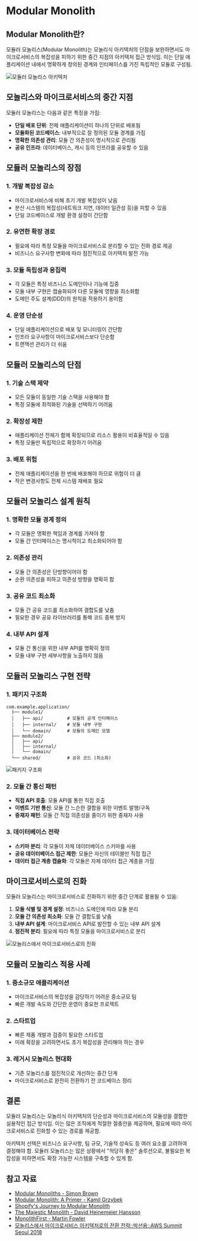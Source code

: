 # Modular Monolith

## Modular Monolith란?
모듈러 모놀리스(Modular Monolith)는 모놀리식 아키텍처의 단점을 보완하면서도 마이크로서비스의 복잡성을 피하기 위한 중간 지점의 아키텍처 접근 방식임. 이는 단일 애플리케이션 내에서 명확하게 정의된 경계와 인터페이스를 가진 독립적인 모듈로 구성됨.

![모듈러 모놀리스 아키텍처](https://devocean.sk.com/editorImg/2023/11/15/f643bb769c953c2b235f5f55f3f66738f08586e5dd8a4b4bd7dcee998a5f2f38)

## 모놀리스와 마이크로서비스의 중간 지점
모듈러 모놀리스는 다음과 같은 특징을 가짐:

- **단일 배포 단위**: 전체 애플리케이션이 하나의 단위로 배포됨
- **모듈화된 코드베이스**: 내부적으로 잘 정의된 모듈 경계를 가짐
- **명확한 의존성 관리**: 모듈 간 의존성이 명시적으로 관리됨
- **공유 인프라**: 데이터베이스, 캐시 등의 인프라를 공유할 수 있음

## 모듈러 모놀리스의 장점

### 1. 개발 복잡성 감소
- 마이크로서비스에 비해 초기 개발 복잡성이 낮음
- 분산 시스템의 복잡성(네트워크 지연, 데이터 일관성 등)을 피할 수 있음
- 단일 코드베이스로 개발 환경 설정이 간단함

### 2. 유연한 확장 경로
- 필요에 따라 특정 모듈을 마이크로서비스로 분리할 수 있는 진화 경로 제공
- 비즈니스 요구사항 변화에 따라 점진적으로 아키텍처 발전 가능

### 3. 모듈 독립성과 응집력
- 각 모듈은 특정 비즈니스 도메인이나 기능에 집중
- 모듈 내부 구현은 캡슐화되어 다른 모듈에 영향을 최소화함
- 도메인 주도 설계(DDD)의 원칙을 적용하기 용이함

### 4. 운영 단순성
- 단일 애플리케이션으로 배포 및 모니터링이 간단함
- 인프라 요구사항이 마이크로서비스보다 단순함
- 트랜잭션 관리가 더 쉬움

## 모듈러 모놀리스의 단점

### 1. 기술 스택 제약
- 모든 모듈이 동일한 기술 스택을 사용해야 함
- 특정 모듈에 최적화된 기술을 선택하기 어려움

### 2. 확장성 제한
- 애플리케이션 전체가 함께 확장되므로 리소스 활용이 비효율적일 수 있음
- 특정 모듈만 독립적으로 확장하기 어려움

### 3. 배포 위험
- 전체 애플리케이션을 한 번에 배포해야 하므로 위험이 더 큼
- 작은 변경사항도 전체 시스템 재배포 필요

## 모듈러 모놀리스 설계 원칙

### 1. 명확한 모듈 경계 정의
- 각 모듈은 명확한 책임과 경계를 가져야 함
- 모듈 간 인터페이스는 명시적이고 최소화되어야 함

### 2. 의존성 관리
- 모듈 간 의존성은 단방향이어야 함
- 순환 의존성을 피하고 의존성 방향을 명확히 함

### 3. 공유 코드 최소화
- 모듈 간 공유 코드를 최소화하여 결합도를 낮춤
- 필요한 경우 공유 라이브러리를 통해 코드 중복 방지

### 4. 내부 API 설계
- 모듈 간 통신을 위한 내부 API를 명확히 정의
- 모듈 내부 구현 세부사항을 노출하지 않음

## 모듈러 모놀리스 구현 전략

### 1. 패키지 구조화
```
com.example.application/
  ├── module1/
  │   ├── api/         # 모듈의 공개 인터페이스
  │   ├── internal/    # 모듈 내부 구현
  │   └── domain/      # 모듈의 도메인 모델
  ├── module2/
  │   ├── api/
  │   ├── internal/
  │   └── domain/
  └── shared/          # 공유 코드 (최소화)
```
![패키지 구조화](./images/which-way.webp)

### 2. 모듈 간 통신 패턴
- **직접 API 호출**: 모듈 API를 통한 직접 호출
- **이벤트 기반 통신**: 모듈 간 느슨한 결합을 위한 이벤트 발행/구독
- **중재자 패턴**: 모듈 간 직접 의존성을 줄이기 위한 중재자 사용

### 3. 데이터베이스 전략
- **스키마 분리**: 각 모듈이 자체 데이터베이스 스키마를 사용
- **공유 데이터베이스 접근 제한**: 모듈은 자신의 테이블만 직접 접근
- **데이터 접근 계층 캡슐화**: 각 모듈은 자체 데이터 접근 계층을 가짐


## 마이크로서비스로의 진화

모듈러 모놀리스는 마이크로서비스로 진화하기 위한 중간 단계로 활용될 수 있음:

1. **모듈 식별 및 경계 설정**: 비즈니스 도메인에 따라 모듈 분리
2. **모듈 간 의존성 최소화**: 모듈 간 결합도를 낮춤
3. **내부 API 설계**: 마이크로서비스 API로 발전할 수 있는 내부 API 설계
4. **점진적 분리**: 필요에 따라 특정 모듈을 마이크로서비스로 분리

![모놀리스에서 마이크로서비스로의 진화](https://devblogs.microsoft.com/cesardelatorre/wp-content/uploads/sites/32/2022/12/image-9.png)

## 모듈러 모놀리스 적용 사례

### 1. 중소규모 애플리케이션
- 마이크로서비스의 복잡성을 감당하기 어려운 중소규모 팀
- 빠른 개발 속도와 간단한 운영이 중요한 프로젝트

### 2. 스타트업
- 빠른 제품 개발과 검증이 필요한 스타트업
- 미래 확장을 고려하면서도 초기 복잡성을 관리해야 하는 경우

### 3. 레거시 모놀리스 현대화
- 기존 모놀리스를 점진적으로 개선하는 중간 단계
- 마이크로서비스로 완전히 전환하기 전 코드베이스 정리

## 결론

모듈러 모놀리스는 모놀리식 아키텍처의 단순성과 마이크로서비스의 모듈성을 결합한 실용적인 접근 방식임. 이는 많은 조직에게 적절한 절충안을 제공하며, 필요에 따라 마이크로서비스로 진화할 수 있는 경로를 제공함.

아키텍처 선택은 비즈니스 요구사항, 팀 규모, 기술적 성숙도 등 여러 요소를 고려하여 결정해야 함. 모듈러 모놀리스는 많은 상황에서 "적당히 좋은" 솔루션으로, 불필요한 복잡성을 피하면서도 확장 가능한 시스템을 구축할 수 있게 함.

## 참고 자료
- [Modular Monoliths - Simon Brown](https://www.youtube.com/watch?v=5OjqD-ow8GE)
- [Modular Monolith: A Primer - Kamil Grzybek](https://www.kamilgrzybek.com/design/modular-monolith-primer/)
- [Shopify's Journey to Modular Monolith](https://engineering.shopify.com/blogs/engineering/deconstructing-monolith-designing-software-maximizes-developer-productivity)
- [The Majestic Monolith - David Heinemeier Hansson](https://m.signalvnoise.com/the-majestic-monolith/)
- [MonolithFirst - Martin Fowler](https://martinfowler.com/bliki/MonolithFirst.html)
- [모놀리스에서 마이크로서비스 아키텍처로의 전환 전략::박선용::AWS Summit Seoul 2018](https://www.slideshare.net/slideshow/architecture-conversion-strategy-from-monolith-to-microservice-seon-yong-park/94105825)